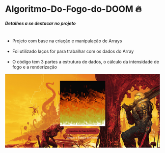 # Algoritmo-Do-Fogo-do-DOOM 🔥
<h5>Detalhes a se destacar no projeto</h5>

<ul>
     <li>Projeto com base na criação e manipulação de Arrays</li>
     <li>Foi utilizado laços for para trabalhar com os dados do Array</li>
     <li>O código tem 3 partes  a estrutura de dados, o cálculo da intensidade de fogo e a renderização</li>
</ul>

<img src="Screenshot_73.png" alt="">
